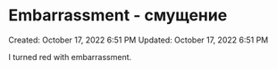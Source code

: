 # Embarrassment - смущение

Created: October 17, 2022 6:51 PM
Updated: October 17, 2022 6:51 PM

I turned red with embarrassment.